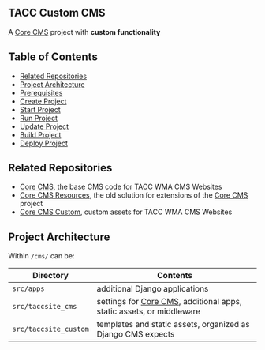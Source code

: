 ## TACC Custom CMS

A [Core CMS] project with **custom functionality**

## Table of Contents

- [Related Repositories](#related-repositories)
- [Project Architecture](#project-architecture)
- [Prerequisites](https://github.com/TACC/Core-CMS#prerequisites)
- [Create Project](./create-project.md)
- [Start Project](./start-project.md)
- [Run Project](./run-project.md)
- [Update Project](./update-project.md)
- [Build Project](./build-project.md)
- [Deploy Project](https://tacc-main.atlassian.net/wiki/x/cwVv)

## Related Repositories

- [Core CMS], the base CMS code for TACC WMA CMS Websites
- [Core CMS Resources], the old solution for extensions of the [Core CMS] project
- [Core CMS Custom], custom assets for TACC WMA CMS Websites

## Project Architecture

Within `/cms/` can be:

| Directory | Contents |
| - | - |
| `src/apps` | additional Django applications |
| `src/taccsite_cms` | settings for [Core CMS], additional apps, static assets, or middleware |
| `src/taccsite_custom` | templates and static assets, organized as Django CMS expects |


<!-- Link Aliases -->

[Core CMS]: https://github.com/TACC/Core-CMS
[Core CMS Custom]: https://github.com/TACC/Core-CMS-Custom
[Core CMS Resources]: https://github.com/TACC/Core-CMS-Resources
